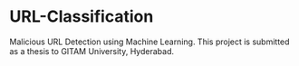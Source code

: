 # URL-Classification
Malicious URL Detection using Machine Learning. This project is submitted as a thesis to GITAM University, Hyderabad.
